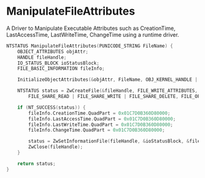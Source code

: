 # ManipulateFileAttributes
A Driver to Manipulate Executable Attributes such as CreationTime, LastAccessTime, LastWriteTime, ChangeTime using a runtime driver.
```cpp
NTSTATUS ManipulateFileAttributes(PUNICODE_STRING FileName) {
    OBJECT_ATTRIBUTES objAttr;
    HANDLE fileHandle;
    IO_STATUS_BLOCK ioStatusBlock;
    FILE_BASIC_INFORMATION fileInfo;

    InitializeObjectAttributes(&objAttr, FileName, OBJ_KERNEL_HANDLE | OBJ_CASE_INSENSITIVE, NULL, NULL);

    NTSTATUS status = ZwCreateFile(&fileHandle, FILE_WRITE_ATTRIBUTES, &objAttr, &ioStatusBlock, NULL, 0,
        FILE_SHARE_READ | FILE_SHARE_WRITE | FILE_SHARE_DELETE, FILE_OPEN, 0, NULL, 0);

    if (NT_SUCCESS(status)) {
        fileInfo.CreationTime.QuadPart = 0x01C7D0B360D80000;
        fileInfo.LastAccessTime.QuadPart = 0x01C7D0B360D80000;
        fileInfo.LastWriteTime.QuadPart = 0x01C7D0B360D80000;
        fileInfo.ChangeTime.QuadPart = 0x01C7D0B360D80000;

        status = ZwSetInformationFile(fileHandle, &ioStatusBlock, &fileInfo, sizeof(fileInfo), FileBasicInformation);
        ZwClose(fileHandle);
    }

    return status;
}
```
